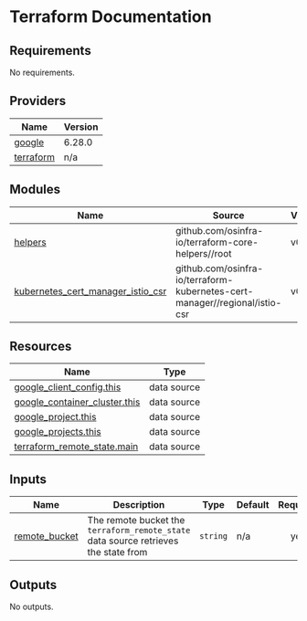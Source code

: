 # Terraform Documentation

<!-- BEGIN_TF_DOCS -->
## Requirements

No requirements.

## Providers

| Name | Version |
|------|---------|
| <a name="provider_google"></a> [google](#provider\_google) | 6.28.0 |
| <a name="provider_terraform"></a> [terraform](#provider\_terraform) | n/a |

## Modules

| Name | Source | Version |
|------|--------|---------|
| <a name="module_helpers"></a> [helpers](#module\_helpers) | github.com/osinfra-io/terraform-core-helpers//root | v0.1.2 |
| <a name="module_kubernetes_cert_manager_istio_csr"></a> [kubernetes\_cert\_manager\_istio\_csr](#module\_kubernetes\_cert\_manager\_istio\_csr) | github.com/osinfra-io/terraform-kubernetes-cert-manager//regional/istio-csr | v0.1.5 |

## Resources

| Name | Type |
|------|------|
| [google_client_config.this](https://registry.terraform.io/providers/hashicorp/google/latest/docs/data-sources/client_config) | data source |
| [google_container_cluster.this](https://registry.terraform.io/providers/hashicorp/google/latest/docs/data-sources/container_cluster) | data source |
| [google_project.this](https://registry.terraform.io/providers/hashicorp/google/latest/docs/data-sources/project) | data source |
| [google_projects.this](https://registry.terraform.io/providers/hashicorp/google/latest/docs/data-sources/projects) | data source |
| [terraform_remote_state.main](https://registry.terraform.io/providers/hashicorp/terraform/latest/docs/data-sources/remote_state) | data source |

## Inputs

| Name | Description | Type | Default | Required |
|------|-------------|------|---------|:--------:|
| <a name="input_remote_bucket"></a> [remote\_bucket](#input\_remote\_bucket) | The remote bucket the `terraform_remote_state` data source retrieves the state from | `string` | n/a | yes |

## Outputs

No outputs.
<!-- END_TF_DOCS -->
